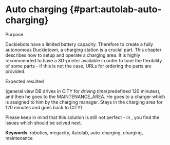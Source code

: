 # Auto charging {#part:autolab-auto-charging}

Purpose

Duckiebots have a limited battery capacity. Therefore to create a fully autonomous Duckietown, a charging station is a crucial part. This chapter describes how to setup and operate a charging area. It is highly recommended to have a 3D-printer available in order to tune the flexibility of some parts - if this is not the case, URLs for ordering the parts are provided.

Expected resulted

(general view
DB drives in CITY for _driving time_(predefined 120 minutes), and then he goes to the MAINTENANCE_AREA. He goes to a charger which is assigned to him by the charging manager. Stays in the charging area for 120 minutes and goes back to CITY)


Please keep in mind that this solution is still not perfect - in [](#autocharging-future), you find the issues which should be solved next.

**Keywords**: robotics, megacity, Autolab, auto-charging, charging, maintenance
